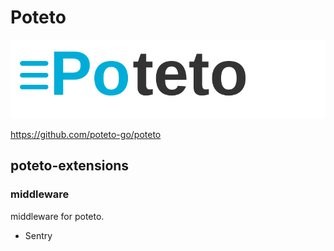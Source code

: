 # Poteto

<img src="https://raw.githubusercontent.com/poteto-go/poteto/b7eb94168fa42ea1cf97f38a197443eb13f38ed3/assets/logo.svg">

https://github.com/poteto-go/poteto

## poteto-extensions

### middleware

middleware for poteto.

- Sentry
